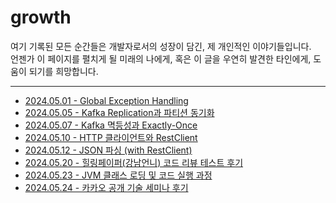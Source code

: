 # growth
여기 기록된 모든 순간들은 개발자로서의 성장이 담긴, 제 개인적인 이야기들입니다.<br>
언젠가 이 페이지를 펼치게 될 미래의 나에게, 혹은 이 글을 우연히 발견한 타인에게, 도움이 되기를 희망합니다.

---

- [2024.05.01 - Global Exception Handling](growth/2024.05.01%20-%20Global%20Exception%20Handling.md)
- [2024.05.05 - Kafka Replication과 파티션 동기화](growth/2024.05.05%20-%20Kafka%20Replication과%20파티션%20동기화.md)
- [2024.05.07 - Kafka 멱등성과 Exactly-Once](growth/2024.05.07%20-%20Kafka%20멱등성과%20Exactly-Once.md)
- [2024.05.10 - HTTP 클라이언트와 RestClient](growth/2024.05.10%20-%20HTTP%20클라이언트와%20RestClient.md)
- [2024.05.12 - JSON 파싱 (with RestClient)](growth/2024.05.12%20-%20JSON%20파싱%20(with%20RestClient).md)
- [2024.05.20 - 힐링페이퍼(강남언니) 코드 리뷰 테스트 후기](growth/2024.05.20%20-%20힐링페이퍼(강남언니)%20코드%20리뷰%20테스트%20후기.md)
- [2024.05.23 - JVM 클래스 로딩 및 코드 실행 과정](growth/2024.05.23%20-%20JVM%20클래스%20로딩%20및%20코드%20실행%20과정.md)
- [2024.05.24 - 카카오 공개 기술 세미나 후기](growth/2024.05.24%20-%20카카오%20공개%20기술%20세미나%20후기.md)